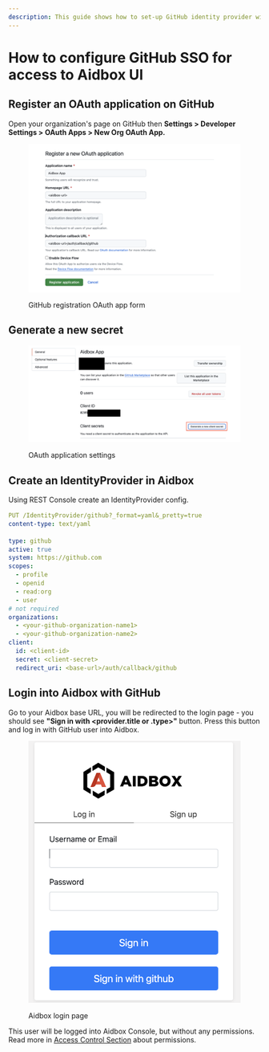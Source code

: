```yaml
---
description: This guide shows how to set-up GitHub identity provider with Aidbox
---
```


# How to configure GitHub SSO for access to Aidbox UI

## Register an OAuth application on GitHub

Open your organization's page on GitHub then **Settings > Developer Settings > OAuth Apps > New Org OAuth App.**

<figure><img src="../../../.gitbook/assets/6c6a95aa-046b-451e-a712-604af2d7db9b.png" alt=""><figcaption><p>GitHub registration OAuth app form</p></figcaption></figure>

## Generate a new secret

<figure><img src="../../../.gitbook/assets/0504664b-deee-4241-8bb0-5a2dcb19addf.png" alt=""><figcaption><p>OAuth application settings</p></figcaption></figure>

## Create an IdentityProvider in Aidbox

Using REST Console create an IdentityProvider config.

```yaml
PUT /IdentityProvider/github?_format=yaml&_pretty=true
content-type: text/yaml

type: github
active: true
system: https://github.com
scopes:
  - profile
  - openid
  - read:org
  - user
# not required
organizations:
  - <your-github-organization-name1>
  - <your-github-organization-name2>
client:
  id: <client-id>
  secret: <client-secret>
  redirect_uri: <base-url>/auth/callback/github
```

## Login into Aidbox with GitHub

Go to your Aidbox base URL, you will be redirected to the login page - you should see **"Sign in with \<provider.title or .type>"** button. Press this button and log in with GitHub user into Aidbox.

<figure><img src="../../../.gitbook/assets/266c171e-bd2c-4bf9-a946-4646d90dcc00.png" alt=""><figcaption><p>Aidbox login page</p></figcaption></figure>

This user will be logged into Aidbox Console, but without any permissions. Read more in [Access Control Section](../../access-control/access-control.md) about permissions.
